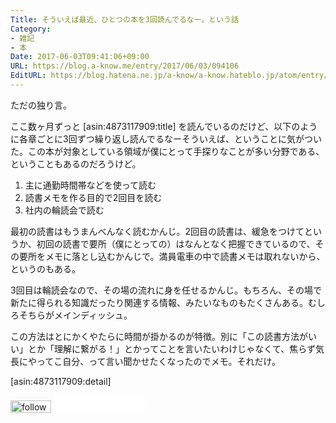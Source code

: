 ```yaml
---
Title: そういえば最近、ひとつの本を3回読んでるなー。という話
Category:
- 雑記
- 本
Date: 2017-06-03T09:41:06+09:00
URL: https://blog.a-know.me/entry/2017/06/03/094106
EditURL: https://blog.hatena.ne.jp/a-know/a-know.hateblo.jp/atom/entry/10328749687258417143
---
```


ただの独り言。


ここ数ヶ月ずっと [asin:4873117909:title] を読んでいるのだけど、以下のように各章ごとに3回ずつ繰り返し読んでるなーそういえば、ということに気がついた。この本が対象としている領域が僕にとって手探りなことが多い分野である、ということもあるのだろうけど。


1. 主に通勤時間帯などを使って読む
2. 読書メモを作る目的で2回目を読む
3. 社内の輪読会で読む


最初の読書はもうまんべんなく読むかんじ。2回目の読書は、緩急をつけてというか、初回の読書で要所（僕にとっての）はなんとなく把握できているので、その要所をメモに落とし込むかんじで。満員電車の中で読書メモは取れないから、というのもある。


3回目は輪読会なので、その場の流れに身を任せるかんじ。もちろん、その場で新たに得られる知識だったり関連する情報、みたいなものもたくさんある。むしろそちらがメインディッシュ。


この方法はとにかくやたらに時間が掛かるのが特徴。別に「この読書方法がいい」とか「理解に繋がる！」とかってことを言いたいわけじゃなくて、焦らず気長にやってこ自分、って言い聞かせたくなったのでメモ。それだけ。


[asin:4873117909:detail]



<div>
<a href='http://cloud.feedly.com/#subscription%2Ffeed%2Fhttp%3A%2F%2Fblog.a-know.me%2Ffeed'  target='blank'><img id='feedlyFollow' src='//s3.feedly.com/img/follows/feedly-follow-rectangle-volume-small_2x.png' alt='follow us in feedly' width='65' height='20'></a>



<iframe src="//blog.hatena.ne.jp/a-know/a-know.hateblo.jp/subscribe/iframe" allowtransparency="true" frameborder="0" scrolling="no" width="150" height="28"></iframe>
</div>

